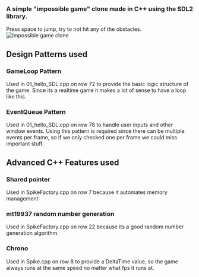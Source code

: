 ### A simple "impossible game" clone made in C++ using the SDL2 library.

Press space to jump, try to not hit any of the obstacles.![Impossible game clone](https://user-images.githubusercontent.com/112474358/232331604-ec1cab35-8a66-4267-adcb-866e22550d64.png)


## Design Patterns used

### GameLoop Pattern
Used in 01_hello_SDL.cpp on row 72 to provide the basic logic structure of the game.
Since its a realtime game it makes a lot of sense to have a loop like this.

### EventQueue Pattern
Used in 01_hello_SDL.cpp on row 78 to handle user inputs and other window events.
Using this pattern is required since there can be multiple events per frame, so if we only checked one per frame we could miss important stuff.

## Advanced C++ Features used

### Shared pointer
Used in SpikeFactory.cpp on row 7 because it automates memory management


### mt19937 random number generation
Used in SpikeFactory.cpp on row 22 because its a good random number generation algorithm.

### Chrono
Used in Spike.cpp on row 8 to provide a DeltaTime value, so the game always runs at the same speed no matter what fps it runs at.

